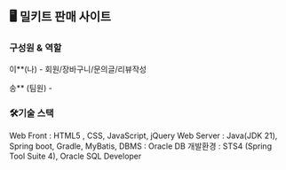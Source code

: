 ## 🖥️ 밀키트 판매 사이트

### 구성원 & 역할

이**(나) - 회원/장바구니/문의글/리뷰작성

송** (팀원) -

### 🛠기술 스택

Web Front : HTML5 , CSS, JavaScript, jQuery
Web Server : Java(JDK 21), Spring boot, Gradle, MyBatis,
DBMS : Oracle DB
개발환경 : STS4 (Spring Tool Suite 4), Oracle SQL Developer
